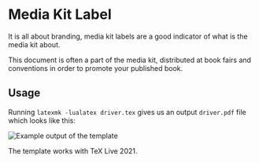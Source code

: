 # Media Kit Label

It is all about branding, media kit labels are a good indicator of what is the media kit about.

This document is often a part of the media kit, distributed at book fairs and conventions in order to promote your published book.

## Usage

Running `latexmk -lualatex driver.tex` gives us an output `driver.pdf` file which looks like this:

![Example output of the template](https://github.com/xvrabcov/md-templates/releases/download/latest/media_kit_label-output.png)

The template works with TeX Live 2021.


